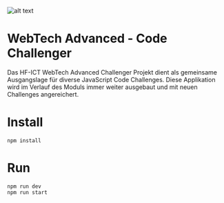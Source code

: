 ![alt text](https://cloud.severin-holm.ch/cloudify/assets/img/logo/severin-holm.png "severin-holm.ch")

# WebTech Advanced - Code Challenger

Das HF-ICT WebTech Advanced Challenger Projekt dient als gemeinsame Ausgangslage für diverse JavaScript Code Challenges. Diese Applikation wird im Verlauf des Moduls immer weiter ausgebaut und mit neuen Challenges angereichert.

# Install

```
npm install
```

# Run

```
npm run dev
npm run start
```
